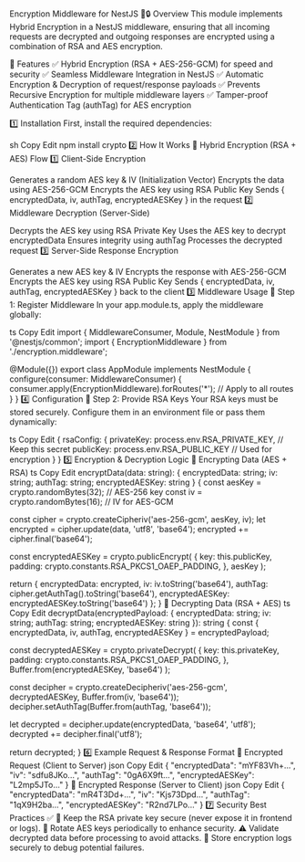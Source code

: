 Encryption Middleware for NestJS 🚀🔒
Overview
This module implements Hybrid Encryption in a NestJS middleware, ensuring that all incoming requests are decrypted and outgoing responses are encrypted using a combination of RSA and AES encryption.

🔹 Features
✅ Hybrid Encryption (RSA + AES-256-GCM) for speed and security
✅ Seamless Middleware Integration in NestJS
✅ Automatic Encryption & Decryption of request/response payloads
✅ Prevents Recursive Encryption for multiple middleware layers
✅ Tamper-proof Authentication Tag (authTag) for AES encryption

1️⃣ Installation
First, install the required dependencies:

sh
Copy
Edit
npm install crypto
2️⃣ How It Works
🔹 Hybrid Encryption (RSA + AES) Flow
1️⃣ Client-Side Encryption

Generates a random AES key & IV (Initialization Vector)
Encrypts the data using AES-256-GCM
Encrypts the AES key using RSA Public Key
Sends { encryptedData, iv, authTag, encryptedAESKey } in the request
2️⃣ Middleware Decryption (Server-Side)

Decrypts the AES key using RSA Private Key
Uses the AES key to decrypt encryptedData
Ensures integrity using authTag
Processes the decrypted request
3️⃣ Server-Side Response Encryption

Generates a new AES key & IV
Encrypts the response with AES-256-GCM
Encrypts the AES key using RSA Public Key
Sends { encryptedData, iv, authTag, encryptedAESKey } back to the client
3️⃣ Middleware Usage
📌 Step 1: Register Middleware
In your app.module.ts, apply the middleware globally:

ts
Copy
Edit
import { MiddlewareConsumer, Module, NestModule } from '@nestjs/common';
import { EncryptionMiddleware } from './encryption.middleware';

@Module({})
export class AppModule implements NestModule {
  configure(consumer: MiddlewareConsumer) {
    consumer.apply(EncryptionMiddleware).forRoutes('*'); // Apply to all routes
  }
}
4️⃣ Configuration
📌 Step 2: Provide RSA Keys
Your RSA keys must be stored securely. Configure them in an environment file or pass them dynamically:

ts
Copy
Edit
{
  rsaConfig: {
    privateKey: process.env.RSA_PRIVATE_KEY,  // Keep this secret
    publicKey: process.env.RSA_PUBLIC_KEY     // Used for encryption
  }
}
5️⃣ Encryption & Decryption Logic
📌 Encrypting Data (AES + RSA)
ts
Copy
Edit
encryptData(data: string): { encryptedData: string; iv: string; authTag: string; encryptedAESKey: string } {
  const aesKey = crypto.randomBytes(32); // AES-256 key
  const iv = crypto.randomBytes(16); // IV for AES-GCM

  const cipher = crypto.createCipheriv('aes-256-gcm', aesKey, iv);
  let encrypted = cipher.update(data, 'utf8', 'base64');
  encrypted += cipher.final('base64');

  const encryptedAESKey = crypto.publicEncrypt(
    {
      key: this.publicKey,
      padding: crypto.constants.RSA_PKCS1_OAEP_PADDING,
    },
    aesKey
  );

  return {
    encryptedData: encrypted,
    iv: iv.toString('base64'),
    authTag: cipher.getAuthTag().toString('base64'),
    encryptedAESKey: encryptedAESKey.toString('base64')
  };
}
📌 Decrypting Data (RSA + AES)
ts
Copy
Edit
decryptData(encryptedPayload: { encryptedData: string; iv: string; authTag: string; encryptedAESKey: string }): string {
  const { encryptedData, iv, authTag, encryptedAESKey } = encryptedPayload;

  const decryptedAESKey = crypto.privateDecrypt(
    {
      key: this.privateKey,
      padding: crypto.constants.RSA_PKCS1_OAEP_PADDING,
    },
    Buffer.from(encryptedAESKey, 'base64')
  );

  const decipher = crypto.createDecipheriv('aes-256-gcm', decryptedAESKey, Buffer.from(iv, 'base64'));
  decipher.setAuthTag(Buffer.from(authTag, 'base64'));

  let decrypted = decipher.update(encryptedData, 'base64', 'utf8');
  decrypted += decipher.final('utf8');

  return decrypted;
}
6️⃣ Example Request & Response Format
📌 Encrypted Request (Client to Server)
json
Copy
Edit
{
  "encryptedData": "mYF83Vh+...",
  "iv": "sdfu8JKo...",
  "authTag": "0gA6X9ft...",
  "encryptedAESKey": "L2mp5JTo..."
}
📌 Encrypted Response (Server to Client)
json
Copy
Edit
{
  "encryptedData": "mR4T3Dd+...",
  "iv": "Kjs73Dpd...",
  "authTag": "1qX9H2ba...",
  "encryptedAESKey": "R2nd7LPo..."
}
7️⃣ Security Best Practices ✅
🔐 Keep the RSA private key secure (never expose it in frontend or logs).
🔑 Rotate AES keys periodically to enhance security.
⚠️ Validate decrypted data before processing to avoid attacks.
📌 Store encryption logs securely to debug potential failures.
